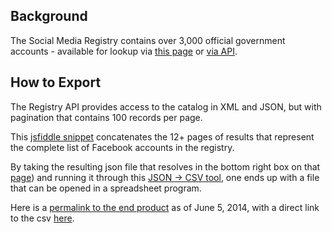 ## Background

The Social Media Registry contains over 3,000 official government accounts - available for lookup via [this page](http://www.usa.gov/Contact/verify-social-media.shtml) or [via API](http://www.usa.gov/About/developer-resources/social-media-registry.shtml).  

## How to Export

The Registry API provides access to the catalog in XML and JSON, but with pagination that contains 100 records per page.  

This [jsfiddle snippet](http://jsfiddle.net/Vab7V/3/) concatenates the 12+ pages of results that represent the complete list of Facebook accounts in the registry.  

By taking the resulting json file that resolves in the bottom right box on that [page](http://jsfiddle.net/Vab7V/3/)) and running it through this [JSON -> CSV tool](konklone.io/json), one ends up with a file that can be opened in a spreadsheet program.  

Here is a [permalink to the end product](http://konklone.io/json/?id=644c62c159a300225b98) as of June 5, 2014, with a direct link to the csv [here](https://raw.githubusercontent.com/gbinal/SocialGov/patch-3/SMR-facebook-export_6-6-14.csv).  




